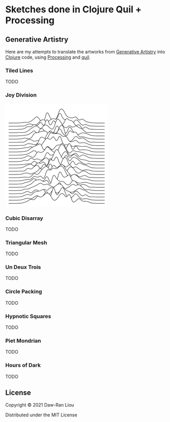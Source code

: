 # Sketches done in Clojure Quil + Processing

## Generative Artistry

Here are my attempts to translate the artworks from [Generative Artistry] into
[Clojure] code, using [Processing] and [quil].

### Tiled Lines

TODO

### Joy Division

<img alt="Joy Division" src="https://raw.githubusercontent.com/dawranliou/sketch/main/img-1630106549191-1050879010481460-640.png" width="320">

### Cubic Disarray

TODO

### Triangular Mesh

TODO

### Un Deux Trois

TODO

### Circle Packing

TODO

### Hypnotic Squares

TODO

### Piet Mondrian

TODO

### Hours of Dark

TODO

## License

Copyright © 2021 Daw-Ran Liou

Distributed under the MIT License

[Generative Artistry]:https://generativeartistry.com/
[Processing]:https://processing.org/
[Clojure]:https://clojure.org/
[quil]:http://quil.info/
